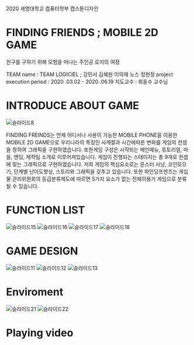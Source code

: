 2020 세명대학교 컴퓨터학부 캡스톤디자인

# FINDING FRIENDS ; MOBILE 2D GAME
친구를 구하기 위해 모험을 떠나는 주인공 로지의 여정

TEAM name : TEAM LOGICIEL ; 강민서 김혜원 이의재 노스 정현정
project execution period : 2020 .03.02 - 2020 .06.19
지도교수 : 최동수 교수님


# INTRODUCE ABOUT GAME 

![슬라이드8](https://user-images.githubusercontent.com/75415437/156769948-e7b31d76-2cab-4e8d-8398-6fa6aeb30725.JPG)

FINDING FREINDS는 언제 어디서나 사용이 가능한 MOBILE PHONE을 이용한 MOBILE 2D GAME으로 우리나라의 특징인 사계절과 시간에따른 변화를 게임의 컨셉을 정하여 그래픽을 구현하였습니다. 또한게임 구성은 시작되는 메인메뉴, 튜토리얼, 마을, 엔딩, 제작팀 소개로 이루어져있습니다.
게임이 진행되는 스테이지는 총 9개로 컨셉에 맞는 그래픽으로 구현하였습니다.
저희 게임의 핵심요소로는 몬스터 사냥, 코인모으기, 단계별 난이도향상, 스토리와 그래픽을 갖추고 있습니다.
또한 파인딩프렌즈는 게임물 관리위원회의 등급분류제도에 따르면 5가지 요소가 없는 전체이용가 게임으로 분류될 수 있습니다.


# FUNCTION LIST
![슬라이드15](https://user-images.githubusercontent.com/75415437/156769728-29532a04-8c3e-40f2-9910-29ffe7150215.JPG)
![슬라이드16](https://user-images.githubusercontent.com/75415437/156769740-039e676b-b6d6-4857-a944-4d8393af01b9.JPG)
![슬라이드17](https://user-images.githubusercontent.com/75415437/156769742-e6bf4188-1621-4d06-aa3b-2d0c981e5aff.JPG)
![슬라이드18](https://user-images.githubusercontent.com/75415437/156769747-22d1f202-10b8-48e2-a4c8-2769aedaf267.JPG)



# GAME DESIGN 
![슬라이드11](https://user-images.githubusercontent.com/75415437/156769904-9158a526-6c25-4ec1-91cc-ce68382769d2.JPG)
![슬라이드12](https://user-images.githubusercontent.com/75415437/156769910-65a2bf47-14d9-49c2-bcd9-6dad88710523.JPG)
![슬라이드13](https://user-images.githubusercontent.com/75415437/156769916-5fbe91a7-8789-467f-854a-17c8c324d953.JPG)


# Enviroment
![슬라이드21](https://user-images.githubusercontent.com/75415437/156770277-b3dcdca3-2066-4d0f-819b-b699d9d16b1a.JPG)
![슬라이드22](https://user-images.githubusercontent.com/75415437/156770264-f33d6379-dc5e-4682-8550-5191e9e2a7de.JPG)


# Playing video
